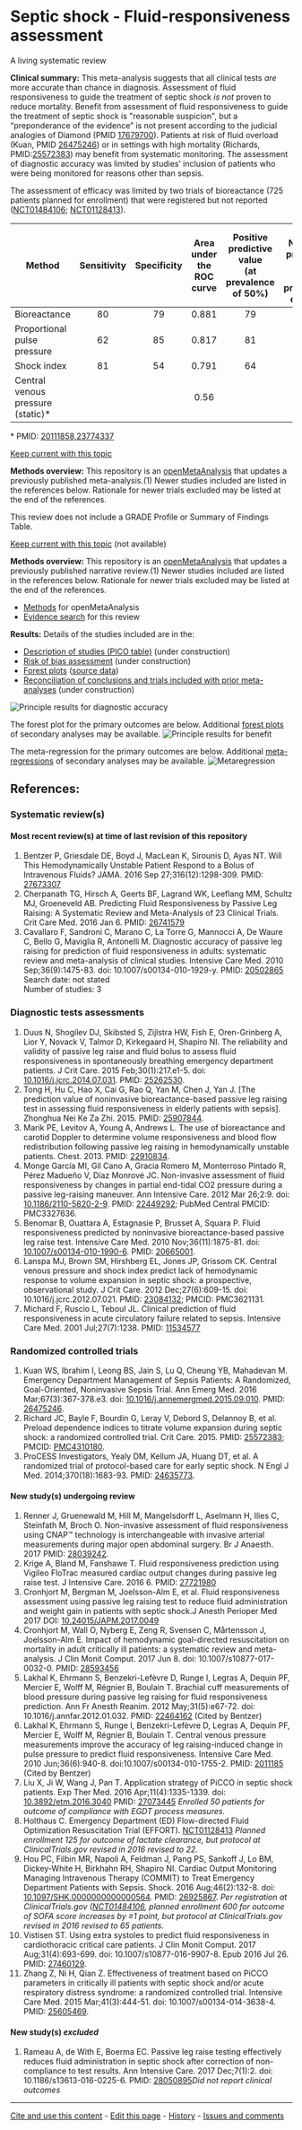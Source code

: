 # Septic shock - Fluid-responsiveness assessment

A living systematic review

**Clinical summary:** This meta-analysis suggests that all clinical tests *are* more accurate than chance in diagnosis. Assessment of fluid responsiveness to guide the treatment of septic shock *is not* proven to reduce mortality. Benefit from assessment of fluid responsiveness to guide the treatment of septic shock is "reasonable suspicion", but a “preponderance of the evidence” is not present according to the judicial analogies of Diamond (PMID [17679700](http://pubmed.gov/17679700)). Patients at risk of fluid overload (Kuan, PMID [26475246](http://pubmed.gov/26475246)) or in settings with high mortality (Richards, PMID:[25572383](http://pubmed.gov/25572383)) may benefit from systematic monitoring. The assessment of diagnostic accuracy was limited by studies’ inclusion of patients who were being monitored for reasons other than sepsis. 

The assessment of efficacy was limited by two trials of bioreactance (725 patients planned for enrollment) that were registered but not reported ([NCT01484106](https://clinicaltrials.gov/ct2/show/NCT01484106); [NCT01128413](https://clinicaltrials.gov/ct2/show/NCT01128413)).

Method	| Sensitivity|Specificity| Area under the ROC curve|Positive predictive value</br>(at prevalence of 50%) | 1- Negative predictive value</br>(at prevalence of 50%)
| -------------------------- |:--:|:--:|:-----:|:--:|:--:|
Bioreactance	             | 80 | 79 | 0.881 | 79 | 80
Proportional pulse pressure  | 62 | 85 | 0.817 | 81 | 40
Shock index	                 | 81 | 54 | 0.791 | 64 | 26
Central venous pressure (static)*    |   |   | 0.56  |   |  
\* PMID: [20111858,23774337](http://pubmed.gov/20111858,23774337)

[Keep current with this topic](Keep-up.md)

**Methods overview:** This repository is an [openMetaAnalysis](https://openmetaanalysis.github.io/) that updates a previously published meta-analysis.(1) Newer studies included are listed in the references below. Rationale for newer trials excluded may be listed at the end of the references. 

This review does not include a GRADE Profile or Summary of Findings Table.

[Keep current with this topic](../master/files/searching/Keep-up.md) (not available)

**Methods overview:** This repository is an [openMetaAnalysis](https://openmetaanalysis.github.io/) that updates a previously published narrative review.(1) Newer studies included are listed in the references below. Rationale for newer trials excluded may be listed at the end of the references. 
* [Methods](http://openmetaanalysis.github.io/methods.html) for openMetaAnalysis
* [Evidence search](../master/files/searching/evidence-search.md) for this review

**Results:** Details of the studies included are in the:
* [Description of studies (PICO table)](../master/files/study-details/pico-table.md) (under construction)
* [Risk of bias assessment](../master/files/study-details/risk-of-bias.md) (under construction)
* [Forest plots](../master/files/forest-plots) ([source data](../../tree/master/files/data))
* [Reconciliation of conclusions and trials included with prior meta-analyses](../master/files/reconcilation-tables) (under construction)

![Principle results for diagnostic accuracy](https://raw.githubusercontent.com/openMetaAnalysis/Septic-shock---Fluid-responsiveness-assessment/master/files/forest-plots/Outcome-Primary.png "Principle results for diagnostic accuracy]")


The forest plot for the primary outcomes are below. Additional [forest plots](../master/files/forest-plots) of secondary analyses may be available. 
![Principle results for benefit](https://raw.githubusercontent.com/openMetaAnalysis/Septic-shock---Fluid-responsiveness-assessment/master/files/forest-plots/Outcome-Primary-Trials.png "Principle results for benefit]")


The meta-regression for the primary outcomes are below. Additional [meta-regressions](../master/files/metaregression) of secondary analyses may be available. 
![Metaregression](https://raw.githubusercontent.com/openMetaAnalysis/Septic-shock---Fluid-responsiveness-assessment/master/files/metaregression/Outcome-Primary.png "Principle results for benefit]")

References:
----------------------------------
### Systematic review(s)
#### Most recent review(s) at time of last revision of this repository
1. Bentzer P, Griesdale DE, Boyd J, MacLean K, Sirounis D, Ayas NT. Will This Hemodynamically Unstable Patient Respond to a Bolus of Intravenous Fluids? JAMA. 2016 Sep 27;316(12):1298-309. PMID: [27673307](http://pubmed.gov/27673307)
2. Cherpanath TG, Hirsch A, Geerts BF, Lagrand WK, Leeflang MM, Schultz MJ, Groeneveld AB. Predicting Fluid Responsiveness by Passive Leg Raising: A Systematic Review and Meta-Analysis of 23 Clinical Trials. Crit Care Med. 2016 Jan 6. PMID: [26741579](http://pubmed.gov/26741579)
3. Cavallaro F, Sandroni C, Marano C, La Torre G, Mannocci A, De Waure C, Bello G, Maviglia R, Antonelli M. Diagnostic accuracy of passive leg raising for prediction of fluid responsiveness in adults: systematic review and meta-analysis of clinical studies. Intensive Care Med. 2010 Sep;36(9):1475-83. doi: 10.1007/s00134-010-1929-y. PMID: [20502865](http://pubmed.gov/20502865)<br/>Search date: not stated<br/>Number of studies: 3

### Diagnostic tests assessments
1. Duus N, Shogilev DJ, Skibsted S, Zijlstra HW, Fish E, Oren-Grinberg A, Lior Y, Novack V, Talmor D, Kirkegaard H, Shapiro NI. The reliability and validity of passive leg raise and fluid bolus to assess fluid responsiveness in spontaneously breathing emergency department patients. J Crit Care. 2015 Feb;30(1):217.e1-5. doi: [10.1016/j.jcrc.2014.07.031](http://dx.doi.org/10.1016/j.jcrc.2014.07.031). PMID: [25262530](http://pubmed.gov/25262530).
2. Tong H, Hu C, Hao X, Cai G, Rao Q, Yan M, Chen J, Yan J. [The prediction value of noninvasive bioreactance-based passive leg raising test in assessing fluid responsiveness in elderly patients with sepsis]. Zhonghua Nei Ke Za Zhi. 2015. PMID: [25907844](http://pubmed.gov/25907844).
3. Marik PE, Levitov A, Young A, Andrews L. The use of bioreactance and carotid Doppler to determine volume responsiveness and blood flow redistribution following passive leg raising in hemodynamically unstable patients. Chest. 2013. PMID: [22910834](http://pubmed.gov/22910834).
4. Monge García MI, Gil Cano A, Gracia Romero M, Monterroso Pintado R, Pérez Madueño V, Díaz Monrové JC. Non-invasive assessment of fluid responsiveness by changes in partial end-tidal CO2 pressure during a passive leg-raising maneuver.  Ann Intensive Care. 2012 Mar 26;2:9. doi: [10.1186/2110-5820-2-9](http://dx.doi.org/10.1186/2110-5820-2-9). PMID: [22449292](http://pubmed.gov/22449292); PubMed Central PMCID: PMC3327636.
5. Benomar B, Ouattara A, Estagnasie P, Brusset A, Squara P. Fluid responsiveness predicted by noninvasive bioreactance-based passive leg raise test. Intensive Care Med. 2010 Nov;36(11):1875-81. doi: [10.1007/s00134-010-1990-6](http://dx.doi.org/10.1007/s00134-010-1990-6). PMID: [20665001](http://pubmed.gov/20665001).
6. Lanspa MJ, Brown SM, Hirshberg EL, Jones JP, Grissom CK. Central venous pressure and shock index predict lack of hemodynamic response to volume expansion in septic shock: a prospective, observational study. J Crit Care. 2012 Dec;27(6):609-15. doi: 10.1016/j.jcrc.2012.07.021.  PMID: [23084132](http://pubmed.gov/23084132); PMCID: PMC3621131.
7. Michard F, Ruscio L, Teboul JL. Clinical prediction of fluid responsiveness in acute circulatory failure related to sepsis. Intensive Care Med. 2001 Jul;27(7):1238.  PMID: [11534577](http://pubmed.gov/11534577)

### Randomized controlled trials
1. Kuan WS, Ibrahim I, Leong BS, Jain S, Lu Q, Cheung YB, Mahadevan M. Emergency Department Management of Sepsis Patients: A Randomized, Goal-Oriented, Noninvasive Sepsis Trial. Ann Emerg Med. 2016 Mar;67(3):367-378.e3. doi:
[10.1016/j.annemergmed.2015.09.010](http://dx.doi.org/10.1016/j.annemergmed.2015.09.010). PMID: [26475246](http://pubmed.gov/26475246).
2. Richard JC, Bayle F, Bourdin G, Leray V, Debord S, Delannoy B, et al. Preload dependence indices to titrate volume expansion during septic shock: a randomized controlled trial. Crit Care. 2015. PMID: [25572383](http://pubmed.gov/25572383); PMCID: [PMC4310180](pubmedcentral.gov/PMC4310180).
3. ProCESS Investigators, Yealy DM, Kellum JA, Huang DT, et al. A randomized trial of protocol-based care for early septic shock. N Engl J Med. 2014;370(18):1683-93. PMID: [24635773](http://pubmed.gov/24635773).

#### New study(s) undergoing review
1. Renner J, Gruenewald M, Hill M, Mangelsdorff L, Aselmann H, Ilies C, Steinfath M, Broch O. Non-invasive assessment of fluid responsiveness using CNAP™ technology is interchangeable with invasive arterial measurements during major open abdominal surgery. Br J Anaesth. 2017 PMID: [28039242](http://pubmed.gov/28039242).
1. Krige A, Bland M, Fanshawe T. Fluid responsiveness prediction using Vigileo FloTrac measured cardiac output changes during passive leg raise test. J Intensive Care. 2016 6. PMID: [27721980](http://pubmed.gov/27721980)
1. Cronhjort M, Bergman M, Joelsson-Alm E, et al. Fluid responsiveness assessment using passive leg raising test to reduce fluid administration and weight gain in patients with septic shock.J Anesth Perioper Med 2017 DOI: [10.24015/JAPM.2017.0049](http://dx.doi.org/10.24015/JAPM.2017.0049)
1. Cronhjort M, Wall O, Nyberg E, Zeng R, Svensen C, Mårtensson J, Joelsson-Alm E. Impact of hemodynamic goal-directed resuscitation on mortality in adult critically ill patients: a systematic review and meta-analysis. J Clin Monit Comput. 2017 Jun 8. doi: 10.1007/s10877-017-0032-0. PMID: [28593456](http://pubmed.gov/28593456)
1. Lakhal K, Ehrmann S, Benzekri-Lefèvre D, Runge I, Legras A, Dequin PF, Mercier E, Wolff M, Régnier B, Boulain T. Brachial cuff measurements of blood pressure during passive leg raising for fluid responsiveness prediction. Ann Fr Anesth Reanim. 2012 May;31(5):e67-72. doi: 10.1016/j.annfar.2012.01.032. PMID: [22464162](http://pubmed.gov/22464162) (Cited by Bentzer)
2. Lakhal K, Ehrmann S, Runge I, Benzekri-Lefèvre D, Legras A, Dequin PF, Mercier
E, Wolff M, Régnier B, Boulain T. Central venous pressure measurements improve the accuracy of leg raising-induced change in pulse pressure to predict fluid responsiveness. Intensive Care Med. 2010 Jun;36(6):940-8. doi:10.1007/s00134-010-1755-2. PMID: [2011185](http://pubmed.gov/2011185) (Cited by Bentzer)
2. Liu X, Ji W, Wang J, Pan T. Application strategy of PiCCO in septic shock patients. Exp Ther Med. 2016 Apr;11(4):1335-1339. doi: [10.3892/etm.2016.3040](http://dx.doi.org/10.3892/etm.2016.3040) PMID: [27073445](http://pubmed.gov/27073445) <i>Enrolled 50 patients for outcome of compliance with EGDT process measures.</i>
3. Holthaus C. Emergency Department (ED) Flow-directed Fluid Optimization Resuscitation Trial (EFFORT). [NCT01128413](https://clinicaltrials.gov/ct2/show/NCT01128413) <i>Planned enrollment 125 for outcome of lactate clearance, but protocol at ClinicalTrials.gov revised in 2016 revised to 22.</i>
4. Hou PC, Filbin MR, Napoli A, Feldman J, Pang PS, Sankoff J, Lo BM, Dickey-White H, Birkhahn RH, Shapiro NI. Cardiac Output Monitoring Managing Intravenous Therapy (COMMIT) to Treat Emergency Department Patients with Sepsis. Shock. 2016 Aug;46(2):132-8. doi: [10.1097/SHK.0000000000000564](http://dx.doi.org/10.1097/SHK.0000000000000564). PMID: [26925867](http://pubmed.gov/26925867). <i>Per registration at ClinicalTrials.gov ([NCT01484106](https://clinicaltrials.gov/ct2/show/NCT01484106), planned enrollment 600 for outcome of SOFA score increases by ≥1 point,  but protocol at ClinicalTrials.gov revised in 2016 revised to 65 patients.</i>
5. Vistisen ST. Using extra systoles to predict fluid responsiveness in cardiothoracic critical care patients. J Clin Monit Comput. 2017 Aug;31(4):693-699. doi: 10.1007/s10877-016-9907-8. Epub 2016 Jul 26.  PMID: [27460129](http://pubmed.gov/27460129).
6. Zhang Z, Ni H, Qian Z. Effectiveness of treatment based on PiCCO parameters in critically ill patients with septic shock and/or acute respiratory distress syndrome: a randomized controlled trial. Intensive Care Med. 2015 Mar;41(3):444-51. doi: 10.1007/s00134-014-3638-4. PMID: [25605469](http://pubmed.gov/25605469).

#### New study(s) *excluded* 
1. Rameau A, de With E, Boerma EC. Passive leg raise testing effectively reduces fluid administration in septic shock after correction of non-compliance to test results. Ann Intensive Care. 2017 Dec;7(1):2. doi: 10.1186/s13613-016-0225-6. PMID: [28050895](http://pubmed.gov/28050895)*Did not report clinical outcomes*

-------------------------------
[Cite and use this content](https://github.com/openMetaAnalysis/openMetaAnalysis.github.io/blob/master/reusing.MD)  - [Edit this page](../../edit/master/README.md) - [History](../../commits/master/README.md)  - 
[Issues and comments](../../issues?q=is%3Aboth+is%3Aissue)

